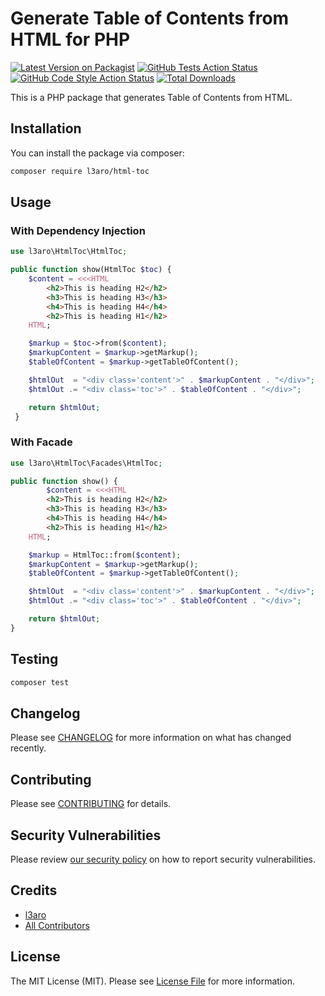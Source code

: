 # Generate Table of Contents from HTML for PHP

[![Latest Version on Packagist](https://img.shields.io/packagist/v/l3aro/html-toc.svg?style=flat-square)](https://packagist.org/packages/l3aro/html-toc)
[![GitHub Tests Action Status](https://img.shields.io/github/actions/workflow/status/l3aro/html-toc/run-tests.yml?branch=main&label=tests&style=flat-square)](https://github.com/l3aro/html-toc/actions?query=workflow%3Arun-tests+branch%3Amain)
[![GitHub Code Style Action Status](https://img.shields.io/github/actions/workflow/status/l3aro/html-toc/fix-php-code-style-issues.yml?branch=main&label=code%20style&style=flat-square)](https://github.com/l3aro/html-toc/actions?query=workflow%3A"Fix+PHP+code+style+issues"+branch%3Amain)
[![Total Downloads](https://img.shields.io/packagist/dt/l3aro/html-toc.svg?style=flat-square)](https://packagist.org/packages/l3aro/html-toc)

This is a PHP package that generates Table of Contents from HTML.

## Installation

You can install the package via composer:

```bash
composer require l3aro/html-toc
```

## Usage

### With Dependency Injection

```php
use l3aro\HtmlToc\HtmlToc;

public function show(HtmlToc $toc) {
	$content = <<<HTML
		<h2>This is heading H2</h2>
		<h3>This is heading H3</h3>
		<h4>This is heading H4</h4>
		<h2>This is heading H1</h2>
    HTML;

	$markup = $toc->from($content);
    $markupContent = $markup->getMarkup();
    $tableOfContent = $markup->getTableOfContent();

    $htmlOut  = "<div class='content'>" . $markupContent . "</div>";
    $htmlOut .= "<div class='toc'>" . $tableOfContent . "</div>";

    return $htmlOut;
 }
```

### With Facade

```php
use l3aro\HtmlToc\Facades\HtmlToc;

public function show() {
    	$content = <<<HTML
		<h2>This is heading H2</h2>
		<h3>This is heading H3</h3>
		<h4>This is heading H4</h4>
		<h2>This is heading H1</h2>
    HTML;

	$markup = HtmlToc::from($content);
    $markupContent = $markup->getMarkup();
    $tableOfContent = $markup->getTableOfContent();

    $htmlOut  = "<div class='content'>" . $markupContent . "</div>";
    $htmlOut .= "<div class='toc'>" . $tableOfContent . "</div>";

    return $htmlOut;
}
```

## Testing

```bash
composer test
```

## Changelog

Please see [CHANGELOG](CHANGELOG.md) for more information on what has changed recently.

## Contributing

Please see [CONTRIBUTING](CONTRIBUTING.md) for details.

## Security Vulnerabilities

Please review [our security policy](../../security/policy) on how to report security vulnerabilities.

## Credits

-   [l3aro](https://github.com/l3aro)
-   [All Contributors](../../contributors)

## License

The MIT License (MIT). Please see [License File](LICENSE.md) for more information.
